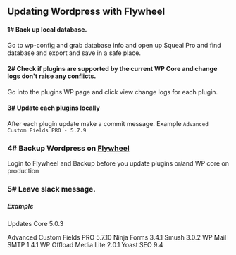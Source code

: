 ## Updating Wordpress with Flywheel

#### 1# Back up local database.
Go to wp-config and grab database info and open up Squeal Pro and find database and export and save in a safe place.

#### 2# Check if plugins are supported by the current WP Core and change logs don't raise any conflicts.
Go into the plugins WP page and click view change logs for each plugin.

#### 3# Update each plugins locally
After each plugin update make a commit message.
Example `Advanced Custom Fields PRO - 5.7.9`

### 4# Backup Wordpress on [Flywheel](https://app.getflywheel.com/)
Login to Flywheel and Backup before you update plugins or/and WP core on production

### 5# Leave slack message.
##### Example
Updates
Core 5.0.3

Advanced Custom Fields PRO 5.7.10
Ninja Forms 3.4.1
Smush 3.0.2
WP Mail SMTP 1.4.1
WP Offload Media Lite 2.0.1
Yoast SEO 9.4
